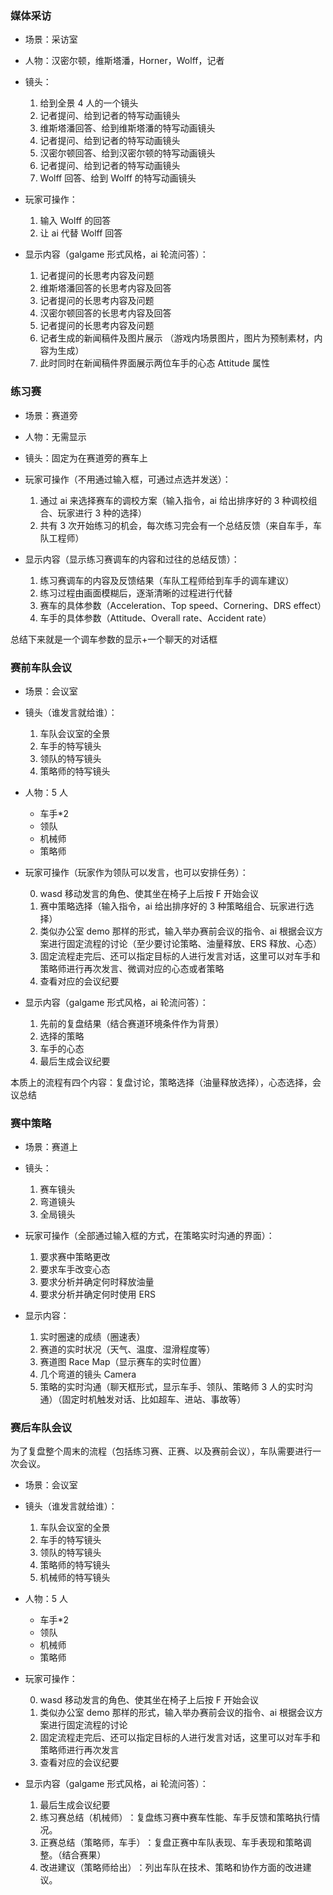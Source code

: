 ### 媒体采访

- 场景：采访室

- 人物：汉密尔顿，维斯塔潘，Horner，Wolff，记者

- 镜头：

  1. 给到全景 4 人的一个镜头
  2. 记者提问、给到记者的特写动画镜头
  3. 维斯塔潘回答、给到维斯塔潘的特写动画镜头
  4. 记者提问、给到记者的特写动画镜头
  5. 汉密尔顿回答、给到汉密尔顿的特写动画镜头
  6. 记者提问、给到记者的特写动画镜头
  7. Wolff 回答、给到 Wolff 的特写动画镜头

- 玩家可操作：

  1. 输入 Wolff 的回答
  2. 让 ai 代替 Wolff 回答

- 显示内容（galgame 形式风格，ai 轮流问答）：

  1. 记者提问的长思考内容及问题
  2. 维斯塔潘回答的长思考内容及回答
  3. 记者提问的长思考内容及问题
  4. 汉密尔顿回答的长思考内容及回答
  5. 记者提问的长思考内容及问题
  6. 记者生成的新闻稿件及图片展示 （游戏内场景图片，图片为预制素材，内容为生成）
  7. 此时同时在新闻稿件界面展示两位车手的心态 Attitude 属性

### 练习赛

- 场景：赛道旁

- 人物：无需显示

- 镜头：固定为在赛道旁的赛车上

- 玩家可操作（不用通过输入框，可通过点选并发送）：

  1. 通过 ai 来选择赛车的调校方案（输入指令，ai 给出排序好的 3 种调校组合、玩家进行 3 种的选择）
  2. 共有 3 次开始练习的机会，每次练习完会有一个总结反馈（来自车手，车队工程师）

- 显示内容（显示练习赛调车的内容和过往的总结反馈）：

  1. 练习赛调车的内容及反馈结果（车队工程师给到车手的调车建议）
  2. 练习过程由画面模糊后，逐渐清晰的过程进行代替
  3. 赛车的具体参数（Acceleration、Top speed、Cornering、DRS effect）
  4. 车手的具体参数（Attitude、Overall rate、Accident rate）

总结下来就是一个调车参数的显示+一个聊天的对话框

### 赛前车队会议

- 场景：会议室

- 镜头（谁发言就给谁）：

  1. 车队会议室的全景
  2. 车手的特写镜头
  3. 领队的特写镜头
  4. 策略师的特写镜头

- 人物：5 人

  - 车手\*2
  - 领队
  - 机械师
  - 策略师

- 玩家可操作（玩家作为领队可以发言，也可以安排任务）：

  0. wasd 移动发言的角色、使其坐在椅子上后按 F 开始会议
  1. 赛中策略选择（输入指令，ai 给出排序好的 3 种策略组合、玩家进行选择）
  2. 类似办公室 demo 那样的形式，输入举办赛前会议的指令、ai 根据会议方案进行固定流程的讨论（至少要讨论策略、油量释放、ERS 释放、心态）
  3. 固定流程走完后、还可以指定目标的人进行发言对话，这里可以对车手和策略师进行再次发言、微调对应的心态或者策略
  4. 查看对应的会议纪要

- 显示内容（galgame 形式风格，ai 轮流问答）：

  1. 先前的复盘结果（结合赛道环境条件作为背景）
  2. 选择的策略
  3. 车手的心态
  4. 最后生成会议纪要

本质上的流程有四个内容：复盘讨论，策略选择（油量释放选择），心态选择，会议总结

### 赛中策略

- 场景：赛道上

- 镜头：

  1. 赛车镜头
  2. 弯道镜头
  3. 全局镜头

- 玩家可操作（全部通过输入框的方式，在策略实时沟通的界面）：

  1. 要求赛中策略更改
  2. 要求车手改变心态
  3. 要求分析并确定何时释放油量
  4. 要求分析并确定何时使用 ERS

- 显示内容：

  1. 实时圈速的成绩（圈速表）
  2. 赛道的实时状况（天气、温度、湿滑程度等）
  3. 赛道图 Race Map（显示赛车的实时位置）
  4. 几个弯道的镜头 Camera
  5. 策略的实时沟通（聊天框形式，显示车手、领队、策略师 3 人的实时沟通）（固定时机触发对话、比如超车、进站、事故等）

### 赛后车队会议

为了复盘整个周末的流程（包括练习赛、正赛、以及赛前会议），车队需要进行一次会议。

- 场景：会议室

- 镜头（谁发言就给谁）：

  1. 车队会议室的全景
  2. 车手的特写镜头
  3. 领队的特写镜头
  4. 策略师的特写镜头
  5. 机械师的特写镜头

- 人物：5 人

  - 车手\*2
  - 领队
  - 机械师
  - 策略师

- 玩家可操作：

  0. wasd 移动发言的角色、使其坐在椅子上后按 F 开始会议
  1. 类似办公室 demo 那样的形式，输入举办赛前会议的指令、ai 根据会议方案进行固定流程的讨论
  2. 固定流程走完后、还可以指定目标的人进行发言对话，这里可以对车手和策略师进行再次发言
  3. 查看对应的会议纪要

- 显示内容（galgame 形式风格，ai 轮流问答）：

  1. 最后生成会议纪要
  2. 练习赛总结（机械师） ​​：复盘练习赛中赛车性能、车手反馈和策略执行情况。
  3. 正赛总结（策略师，车手）​​：复盘正赛中车队表现、车手表现和策略调整。（结合赛果）
  4. 改进建议（策略师给出） ​​：列出车队在技术、策略和协作方面的改进建议。
